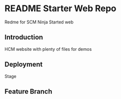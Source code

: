 # README Starter Web Repo

Redme for SCM Ninja Started web

## Introduction 

 HCM website with plenty of files for demos

## Deployment

Stage

## Feature Branch
